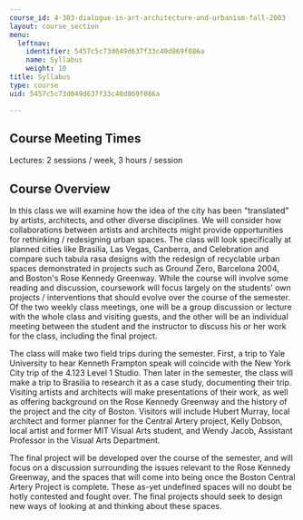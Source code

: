 ```yaml
---
course_id: 4-303-dialogue-in-art-architecture-and-urbanism-fall-2003
layout: course_section
menu:
  leftnav:
    identifier: 5457c5c73d049d637f33c40d869f086a
    name: Syllabus
    weight: 10
title: Syllabus
type: course
uid: 5457c5c73d049d637f33c40d869f086a

---
```


Course Meeting Times
--------------------

Lectures: 2 sessions / week, 3 hours / session

Course Overview
---------------

In this class we will examine how the idea of the city has been "translated" by artists, architects, and other diverse disciplines. We will consider how collaborations between artists and architects might provide opportunities for rethinking / redesigning urban spaces. The class will look specifically at planned cities like Brasilia, Las Vegas, Canberra, and Celebration and compare such tabula rasa designs with the redesign of recyclable urban spaces demonstrated in projects such as Ground Zero, Barcelona 2004, and Boston's Rose Kennedy Greenway. While the course will involve some reading and discussion, coursework will focus largely on the students' own projects / interventions that should evolve over the course of the semester.  Of the two weekly class meetings, one will be a group discussion or lecture with the whole class and visiting guests, and the other will be an individual meeting between the student and the instructor to discuss his or her work for the class, including the final project.

The class will make two field trips during the semester. First, a trip to Yale University to hear Kenneth Frampton speak will coincide with the New York City trip of the 4.123 Level 1 Studio. Then later in the semester, the class will make a trip to Brasilia to research it as a case study, documenting their trip. Visiting artists and architects will make presentations of their work, as well as offering background on the Rose Kennedy Greenway and the history of the project and the city of Boston. Visitors will include Hubert Murray, local architect and former planner for the Central Artery project, Kelly Dobson, local artist and former MIT Visual Arts student, and Wendy Jacob, Assistant Professor in the Visual Arts Department.

The final project will be developed over the course of the semester, and will focus on a discussion surrounding the issues relevant to the Rose Kennedy Greenway, and the spaces that will come into being once the Boston Central Artery Project is complete. These as-yet undefined spaces will no doubt be hotly contested and fought over. The final projects should seek to design new ways of looking at and thinking about these spaces.